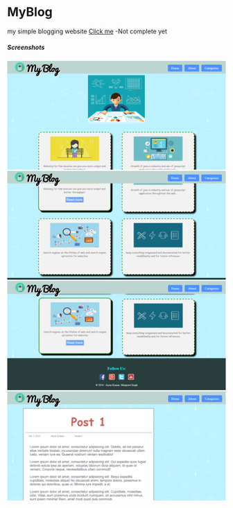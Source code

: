 # MyBlog
my simple blogging website
<a href="http://myfirstblog.netai.net">Click me</a>
-Not complete yet

<h5>Screenshots</h5>
<img src="screenshots/Capture1.PNG"/>
<img src="screenshots/Capture2.PNG"/>
<img src="screenshots/Capture3.PNG"/>
<img src="screenshots/Capture4.PNG"/>
